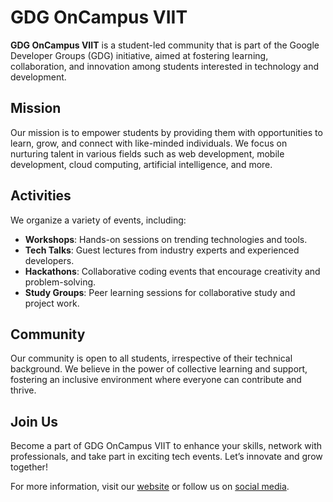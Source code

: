 # GDG OnCampus VIIT

**GDG OnCampus VIIT** is a student-led community that is part of the Google Developer Groups (GDG) initiative, aimed at fostering learning, collaboration, and innovation among students interested in technology and development.

## Mission
Our mission is to empower students by providing them with opportunities to learn, grow, and connect with like-minded individuals. We focus on nurturing talent in various fields such as web development, mobile development, cloud computing, artificial intelligence, and more.

## Activities
We organize a variety of events, including:

- **Workshops**: Hands-on sessions on trending technologies and tools.
- **Tech Talks**: Guest lectures from industry experts and experienced developers.
- **Hackathons**: Collaborative coding events that encourage creativity and problem-solving.
- **Study Groups**: Peer learning sessions for collaborative study and project work.

## Community
Our community is open to all students, irrespective of their technical background. We believe in the power of collective learning and support, fostering an inclusive environment where everyone can contribute and thrive.

## Join Us
Become a part of GDG OnCampus VIIT to enhance your skills, network with professionals, and take part in exciting tech events. Let’s innovate and grow together!

For more information, visit our [website](https://gdgviit.com) or follow us on [social media](#).